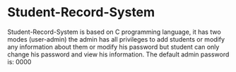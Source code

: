 # Student-Record-System
Student-Record-System is based on C programming language, it has two modes (user-admin) the admin has all privileges to add students or modify any information about them or modify his password but student can only change his password and view his information.
The default admin password is: 0000
